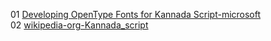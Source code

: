 01 [Developing OpenType Fonts for Kannada Script-microsoft](https://learn-microsoft-com.translate.goog/en-us/typography/script-development/kannada?_x_tr_sl=en&_x_tr_tl=kn&_x_tr_hl=kn&_x_tr_pto=tc)\
02 [wikipedia-org-Kannada_script](https://en-m-wikipedia-org.translate.goog/wiki/Kannada_script?_x_tr_sl=en&_x_tr_tl=kn&_x_tr_hl=kn&_x_tr_pto=tc)

